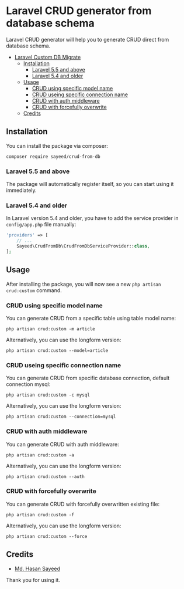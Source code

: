 # Laravel CRUD generator from database schema

Laravel CRUD generator will help you to generate CRUD direct from database schema.

- [Laravel Custom DB Migrate](#laravel-custom-db-migrate)
    - [Installation](#installation)
        - [Laravel 5.5 and above](#laravel-55-and-above)
        - [Laravel 5.4 and older](#laravel-54-and-older)
    - [Usage](#usage)
        - [CRUD using specific model name](#crud-using-specific-model-name)
        - [CRUD useing specific connection name](#crud-using-specific-connection-name)
        - [CRUD with auth middleware](#crud-with-auth-middleware)
        - [CRUD with forcefully overwrite](#crud-with-forcefully-overwrite)
    - [Credits](#credits)

## Installation

You can install the package via composer:

```shell
composer require sayeed/crud-from-db
```

### Laravel 5.5 and above

The package will automatically register itself, so you can start using it immediately.

### Laravel 5.4 and older

In Laravel version 5.4 and older, you have to add the service provider in `config/app.php` file manually:

```php
'providers' => [
    // ...
    Sayeed\CrudFromDb\CrudFromDbServiceProvider::class,
];
```

## Usage

After installing the package, you will now see a new ```php artisan crud:custom``` command.

### CRUD using specific model name

You can generate CRUD from a specific table using table model name:

```php artisan crud:custom -m article```

Alternatively, you can use the longform version:

```php artisan crud:custom --model=article```

### CRUD useing specific connection name

You can generate CRUD from specific database connection, default connection mysql:

```php artisan crud:custom -c mysql```

Alternatively, you can use the longform version:

```php artisan crud:custom --connection=mysql```

### CRUD with auth middleware

You can generate CRUD with auth middleware:

```php artisan crud:custom -a```

Alternatively, you can use the longform version:

```php artisan crud:custom --auth```

### CRUD with forcefully overwrite

You can generate CRUD with forcefully overwritten existing file:

```php artisan crud:custom -f```

Alternatively, you can use the longform version:

```php artisan crud:custom --force```


## Credits

- [Md. Hasan Sayeed](https://github.com/nilpahar)

 Thank you for using it.
